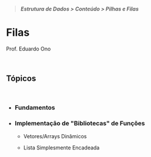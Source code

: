 > ##### Estrutura de Dados > Conteúdo > Pilhas e Filas

# Filas

Prof. Eduardo Ono

<br>

## Tópicos

<br>

* ### Fundamentos

* ### Implementação de "Bibliotecas" de Funções

  * Vetores/Arrays Dinâmicos

  * Lista Simplesmente Encadeada

<br>
